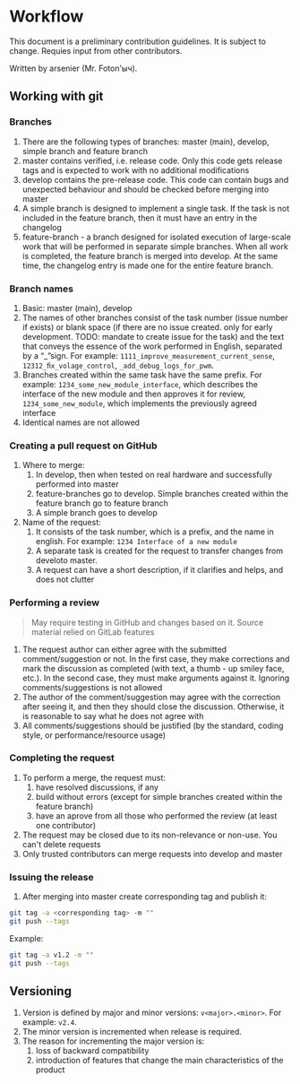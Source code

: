 # Workflow

This document is a preliminary contribution guidelines. It is subject to change. Requies input from other contributors.

Written by arsenier (Mr. Foton'ыч).

## Working with git

### Branches

1. There are the following types of branches: master (main), develop, simple branch and feature branch
2. master contains verified, i.e. release code. Only this code gets release tags and is expected to work with no additional modifications
3. develop contains the pre-release code. This code can contain bugs and unexpected behaviour and should be checked before merging into master
4. A simple branch is designed to implement a single task. If the task is not included in the feature branch, then it must have an entry in the changelog
5. feature-branch - a branch designed for isolated execution of large-scale work that will be performed in separate simple branches. When all work is completed, the feature branch is merged into develop. At the same time, the changelog entry is made one for the entire feature branch.

### Branch names

1. Basic: master (main), develop
2. The names of other branches consist of the task number (issue number if exists) or blank space (if there are no issue created. only for early development. TODO: mandate to create issue for the task) and the text that conveys the essence of the work performed in English, separated by a “_”sign. For example: `1111_improve_measurement_current_sense`, `12312_ﬁx_volage_control`, `_add_debug_logs_for_pwm`.
3. Branches created within the same task have the same prefix. For example: `1234_some_new_module_interface`, which describes the interface of the new module and then approves it for review, `1234_some_new_module`, which implements the previously agreed interface
4. Identical names are not allowed

### Creating a pull request on GitHub

1. Where to merge:
    1. In develop, then when tested on real hardware and successfully performed into master
    2. feature-branches go to develop. Simple branches created within the feature branch go to feature branch
    3. A simple branch goes to develop
2. Name of the request:
    1. It consists of the task number, which is a prefix, and the name in english. For example: `1234 Interface of a new module`
    2. A separate task is created for the request to transfer changes from develoto master.
    3. A request can have a short description, if it clarifies and helps, and does not clutter

### Performing a review

> May require testing in GitHub and changes based on it. Source material relied on GitLab features

1. The request author can either agree with the submitted comment/suggestion or not. In the first case, they make corrections and mark the discussion as completed (with text, a thumb - up smiley face, etc.). In the second case, they must make arguments against it. Ignoring comments/suggestions is not allowed
2. The author of the comment/suggestion may agree with the correction after seeing it, and then they should close the discussion. Otherwise, it is reasonable to say what he does not agree with
3. All comments/suggestions should be justified (by the standard, coding style, or performance/resource usage)

### Completing the request

1. To perform a merge, the request must:
    1. have resolved discussions, if any
    2. build without errors (except for simple branches created within the feature branch)
    3. have an aprove from all those who performed the review (at least one contributor)
2. The request may be closed due to its non-relevance or non-use. You can't delete requests
3. Only trusted contributors can merge requests into develop and master

### Issuing the release

1. After merging into master create corresponding tag and publish it:
```bash
git tag -a <corresponding tag> -m ""
git push --tags
```
Example:
```bash
git tag -a v1.2 -m ""
git push --tags
```

## Versioning

1. Version is defined by major and minor versions: `v<major>.<minor>`. For example: `v2.4`.
1. The minor version is incremented when release is required.
2. The reason for incrementing the major version is:
    1. loss of backward compatibility
    2. introduction of features that change the main characteristics of the product

<!-- ## Changelog

1. Needed for the story
2. At the beginning of the file - the most recent changes, at the end - the very first. In other words, new entries are added to the beginning of the file. -->
